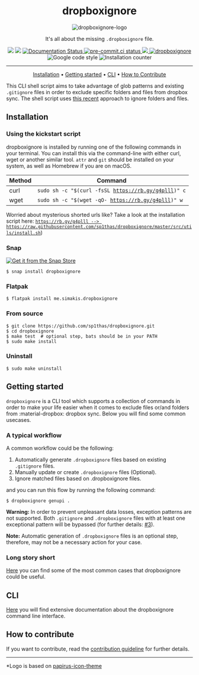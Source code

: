<div align="center">
    <h1>dropboxignore</h1>
    <img src="https://raw.githubusercontent.com/sp1thas/dropboxignore/master/docs/static/icons/128.png" alt="dropboxignore-logo">
    <p>It's all about the missing <code>.dropboxignore</code> file.</p>
    <img src="https://github.com/sp1thas/dropboxignore/workflows/Testing/badge.svg">
    <img src="https://github.com/sp1thas/dropboxignore/workflows/Shellcheck/badge.svg">
    <a href='https://dropboxignore.simakis.me/en/latest/?utm=gh'>
        <img src='https://github.com/sp1thas/dropboxignore/actions/workflows/docs-deployment.yml/badge.svg' alt='Documentation Status' />
    </a>
    <a href='https://results.pre-commit.ci/latest/github/sp1thas/dropboxignore/master'>
        <img src='https://results.pre-commit.ci/badge/github/sp1thas/dropboxignore/master.svg' alt='pre-commit.ci status' />
    </a>
    <a href="https://codecov.io/gh/sp1thas/dropboxignore">
    <img src="https://codecov.io/gh/sp1thas/dropboxignore/branch/master/graph/badge.svg?token=LBVA80F2DV"/>
    </a>
    <a href="https://snapcraft.io/dropboxignore">
        <img alt="dropboxignore" src="https://snapcraft.io/dropboxignore/badge.svg" />
    </a>
    <img src="https://img.shields.io/badge/code%20style-google-%234285F4" alt="Google code style">
    <img src="https://img.shields.io/endpoint?url=https%3A%2F%2Fraw.githubusercontent.com%2Fwiki%2Fsp1thas%2Fdropboxignore%2Flatest%2Dstats.json" alt="Installation counter">

<hr>

[Installation](#installation) •
[Getting started](#getting-started) •
[CLI](#cli) •
[How to Contribute](#how-to-contribute)

</div>


This CLI shell script aims to take advantage of glob patterns and existing `.gitignore` files in order to exclude specific
folders and files from dropbox sync. The shell script uses
[this recent](https://help.dropbox.com/files-folders/restore-delete/ignored-files) approach to ignore folders and files.

## Installation

### Using the kickstart script

dropboxignore is installed by running one of the following commands in your terminal. You can install this via the command-line with either curl, wget or another similar tool. `attr` and `git` should be installed on your system, as well as Homebrew if you are on macOS.

| Method | Command                                                        |
|--------|----------------------------------------------------------------|
| curl   | <code>sudo sh -c "$(curl -fsSL https://rb.gy/g4plll)" c</code> |
| wget   | <code>sudo sh -c "$(wget -qO- https://rb.gy/g4plll)" w</code>  |

Worried about mysterious shorted urls like? Take a look at the installation script here: [`https://rb.gy/g4plll --> https://raw.githubusercontent.com/sp1thas/dropboxignore/master/src/utils/install.sh`](https://raw.githubusercontent.com/sp1thas/dropboxignore/master/src/utils/install.sh))
### Snap

[![Get it from the Snap Store](https://snapcraft.io/static/images/badges/en/snap-store-white.svg)](https://snapcraft.io/dropboxignore)

```shell
$ snap install dropboxignore
```

### Flatpak

```shell
$ flatpak install me.simakis.dropboxignore
```

### From source
```shell
$ git clone https://github.com/sp1thas/dropboxignore.git
$ cd dropboxignore
$ make test  # optional step, bats should be in your PATH
$ sudo make install
```

### Uninstall
```shell
$ sudo make uninstall
```

## Getting started

`dropboxignore` is a CLI tool which supports a collection of commands in order to make your life easier when it comes
to exclude files or/and folders from :material-dropbox: dropbox sync. Below you will find some common usecases.

### A typical workflow

A common workflow could be the following:

 1. Automatically generate `.dropboxignore` files based on existing `.gitignore` files.
 2. Manually update or create `.dropboxignore` files (Optional).
 3. Ignore matched files based on .dropboxignore files.

and you can run this flow by running the following command:

```shell
$ dropboxignore genupi .
```

**Warning:** In order to prevent unpleasant data losses, exception patterns are not supported. Both `.gitignore` and
`.dropboxignore` files with at least one exceptional pattern will be bypassed (for further details:
[#3](https://github.com/sp1thas/dropboxignore/issues/3)).

**Note:** Automatic generation of `.dropboxignore` files is an optional step, therefore, may not be a necessary action
for your case.

### Long story short

[Here](https://dropboxignore.simakis.me/en/latest/getting-started/#long-story-short) you can find some of the most common cases
that dropboxignore could be useful.

## CLI

[Here](https://dropboxignore.simakis.me/en/latest/cli/?utm=gh) you will find extensive documentation about the dropboxignore command line
interface.

## How to contribute

If you want to contribute, read the [contribution guideline](https://dropboxignore.simakis.me/contributing/?utm=gh) for
further details.

---

*Logo is based on [papirus-icon-theme](https://github.com/PapirusDevelopmentTeam/papirus-icon-theme)

